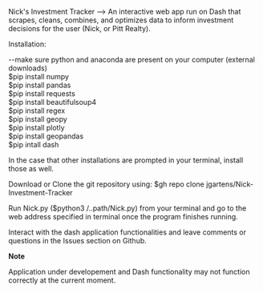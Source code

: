 Nick's Investment Tracker --> 
  An interactive web app run on Dash that scrapes, cleans, combines, and optimizes data to inform investment decisions for the user (Nick, or Pitt Realty). 
  
Installation: 

  --make sure python and anaconda are present on your computer (external downloads)  
  $pip install numpy  
  $pip install pandas  
  $pip install requests  
  $pip install beautifulsoup4  
  $pip install regex  
  $pip install geopy  
  $pip install plotly   
  $pip install geopandas  
  $pip intall dash  
 
 In the case that other installations are prompted in your terminal, install those as well.
 
 Download or Clone the git repository using:
 $gh repo clone jgartens/Nick-Investment-Tracker
 
 Run Nick.py ($python3 /..path/Nick.py) from your terminal and go to the web address specified in terminal once the program finishes running.
 
 Interact with the dash application functionalities and leave comments or questions in the Issues section on Github.
 
 ______Note______
 
 Application under developement and Dash functionality may not function correctly at the current moment.
 

